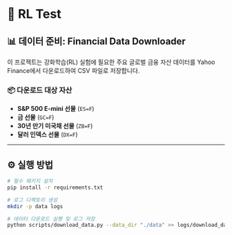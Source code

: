 # 🧪 RL Test

## 📊 데이터 준비: Financial Data Downloader

이 프로젝트는 강화학습(RL) 실험에 필요한 주요 글로벌 금융 자산 데이터를 Yahoo Finance에서 다운로드하여 CSV 파일로 저장합니다.

### 📦 다운로드 대상 자산

- **S&P 500 E-mini 선물** (`ES=F`)
- **금 선물** (`GC=F`)
- **30년 만기 미국채 선물** (`ZB=F`)
- **달러 인덱스 선물** (`DX=F`)

---

## ⚙️ 실행 방법

```bash
# 필수 패키지 설치
pip install -r requirements.txt

# 로그 디렉토리 생성
mkdir -p data logs

# 데이터 다운로드 실행 및 로그 저장
python scripts/download_data.py --data_dir "./data" >> logs/download_data.log 2>&1
